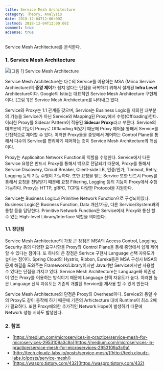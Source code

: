 ```yaml
---
title: Service Mesh Architecture
category: Theory, Analysis
date: 2018-12-04T12:00:00Z
lastmod: 2018-12-04T12:00:00Z
comment: true
adsense: true
---
```


Service Mesh Architecture를 분석한다.

### 1. Service Mesh Architecture

![[그림 1] Service Mesh Architecture]({{site.baseurl}}/images/theory_analysis/Service_Mesh_Architecture/Service_Mesh_Architecture.PNG)

Service Mesh Architecture는 다수의 Service를 이용하는 MSA (Mirco Service Archiecture)의 **중앙 제어**가 쉽지 않다는 단점을 극복하기 위해서 설계된 **Infra Level** Architecture이다. Google의 Istio는 대표적인 Service Mesh Architecture 구현체이다. [그림 1]은 Service Mesh Architecture를 나타내고 있다.

Service와 Proxy는 1:1 관계를 갖으며, Service는 Business Logic을 제외한 대부분의 기능을 Service가 아닌 Service와 Mapping된 Proxy에서 수행(Offloading)한다. 이러한 Proxy를 Sidecar Pattern이 적용된 **Sidecar Proxy**라고 부른다. Service의 대부분의 기능이 Proxy로 Offlaoding 되었기 때문에 Proxy 제어을 통해서 Service를 간접적으로 제어할 수 있다. 이러한 Proxy들을 중앙에서 제어하는 Control Plane을 통해서 다수의 Service를 편리하게 제어하는 것이 Service Mesh Architecture의 핵심이다.

Proxy는 Applicaiton Network Function의 역할을 수행한다. Service에서 다른 Service 요청은 반드시 Proxy를 통해서 밖으로 전달되기 때문에, Proxy를 통해서 Service Discovery, Circuit Breaker, Client-side LB, 인증/인가, Timeout, Retry, Logging 등의 기능 수행이 가능하다. 또한 요청을 받는 Service 또한 반드시 Proxy를 통해서 요청을 전달받기 때문에 요청 Filtering, Logging 등의 기능이 Proxy에서 수행 가능하다. Proxy는 HTTP, gRPC, TCP등 다양한 Protocol을 지원한다.

Service는 Business Logic과 Primitive Network Function으로 구성되어있다. Business Logic은 Business Function, Data 개산/가공, 다른 Service/System과의 통합 등을 담당한다. Primitive Network Function은 Service에서 Proxy와 통신 할 수 있는 High-level Library/Interface 역할을 의미한다.

#### 1.1. 장단점

Service Mesh Architecture의 가장 큰 장점은 MSA의 Access Control, Logging, Security 등의 다양한 요구사항을 Proxy와 Control Plane을 통해 중앙에서 쉽게 제어 할 수 있다는 점이다. 또 하나의 큰 장점은 Serivce 구현시 Language 선택 자유도가 높다는 점이다. Spring Cloud의 Hystrix, Ribbon, Eureka등은 MSA 구성시 MSA의 문제 해결을 도와주는 Framework/Library이지만 Java기반 Service에서만 사용할 수 있다는 단점을 가지고 있다. Service Mesh Architecture는 Language와 의존성이 없는 Proxy를 이용하는 방식이기 때문에 Language 선택 자유도가 높다. 이러한 높은 Language 선택 자유도는 기존의 개발된 Service를 재사용 할 수 있게 만든다.

Service Mesh Architecture의 단점은 Proxy의 Overhead이다. Service와 동일 수의 Proxy도 같이 동작해 하기 때문에 기존의 Arhictecture 대비 Runtime이 최소 2배가 필요하다. 또한 Proxy에의한 추가적인 Network Hope이 발생하기 때문에 Network 성능 저하도 발생한다.

### 2. 참조

* [https://medium.com/microservices-in-practice/service-mesh-for-microservices-2953109a3c9a](https://medium.com/microservices-in-practice/service-mesh-for-microservices-2953109a3c9a)
* [http://tech.cloudz-labs.io/posts/service-mesh/](http://tech.cloudz-labs.io/posts/service-mesh/)
* [https://waspro.tistory.com/432](https://waspro.tistory.com/432)